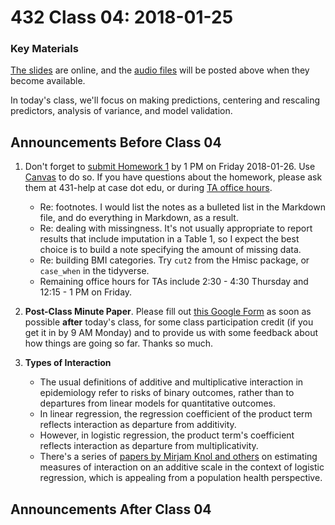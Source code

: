 # 432 Class 04: 2018-01-25

### Key Materials

[The slides](https://github.com/THOMASELOVE/432-2018/tree/master/slides/class04) are online, and the [audio files](https://github.com/THOMASELOVE/432-2018/tree/master/slides/class04) will be posted above when they become available.

In today's class, we'll focus on making predictions, centering and rescaling predictors, analysis of variance, and model validation.

## Announcements Before Class 04

1. Don't forget to [submit Homework 1](https://github.com/THOMASELOVE/432-2018/tree/master/assignments/hw1) by 1 PM on Friday 2018-01-26. Use [Canvas](https://canvas.case.edu) to do so. If you have questions about the homework, please ask them at 431-help at case dot edu, or during [TA office hours](https://github.com/THOMASELOVE/432-2018/blob/master/SCHEDULE.md#teaching-assistant-office-hours).
    - Re: footnotes. I would list the notes as a bulleted list in the Markdown file, and do everything in Markdown, as a result.
    - Re: dealing with missingness. It's not usually appropriate to report results that include imputation in a Table 1, so I expect the best choice is to build a note specifying the amount of missing data.
    - Re: building BMI categories. Try `cut2` from the Hmisc package, or `case_when` in the tidyverse.
    - Remaining office hours for TAs include 2:30 - 4:30 Thursday and 12:15 - 1 PM on Friday.

2. **Post-Class Minute Paper**. Please fill out [this Google Form](https://goo.gl/forms/N281latgrk3wqJvf1) as soon as possible **after** today's class, for some class participation credit (if you get it in by 9 AM Monday) and to provide us with some feedback about how things are going so far. Thanks so much.

3. **Types of Interaction** 
    - The usual definitions of additive and multiplicative interaction in epidemiology refer to risks of binary outcomes, rather than to departures from linear models for quantitative outcomes.
    - In linear regression, the regression coefficient of the product term reflects interaction as departure from additivity. 
    - However, in logistic regression, the product term's coefficient reflects interaction as departure from multiplicativity. 
    - There's a series of [papers by Mirjam Knol and others](https://www.ncbi.nlm.nih.gov/pmc/articles/PMC3115067/) on estimating measures of interaction on an additive scale in the context of logistic regression, which is appealing from a population health perspective.

## Announcements After Class 04
